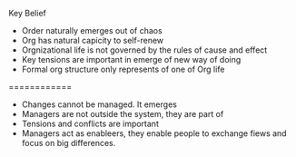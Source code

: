 Key Belief
- Order naturally emerges out of chaos
- Org has natural capicity to self-renew
- Orgnizational life is not governed by the rules of cause and effect
- Key tensions are important in emerge of new way of doing
- Formal org structure only represents of one of Org life

============

- Changes cannot be managed. It emerges
- Managers are not outside the system, they are part of
- Tensions and conflicts are important
- Managers act as enableers, they enable people to exchange fiews and focus on big differences.